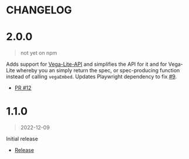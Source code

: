 CHANGELOG
===

# 2.0.0

> not yet on npm

Adds support for [Vega-Lite-API](https://vega.github.io/vega-lite-api/) and simplifies the API for it and for Vega-Lite whereby you an simply return the spec, or spec-producing function instead of calling `vegaEmbed`. Updates Playwright dependency to fix [#9](https://github.com/mhkeller/plot/issues/9).

* [PR #12](https://github.com/mhkeller/layercake/pull/112)

# 1.1.0

> 2022-12-09

Initial release

* [Release](https://github.com/mhkeller/plot/releases/tag/v1.1.0)
